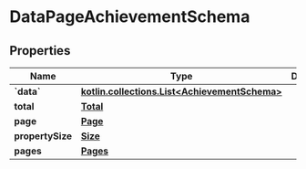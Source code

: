 
# DataPageAchievementSchema

## Properties
Name | Type | Description | Notes
------------ | ------------- | ------------- | -------------
**&#x60;data&#x60;** | [**kotlin.collections.List&lt;AchievementSchema&gt;**](AchievementSchema.md) |  | 
**total** | [**Total**](Total.md) |  | 
**page** | [**Page**](Page.md) |  | 
**propertySize** | [**Size**](Size.md) |  | 
**pages** | [**Pages**](Pages.md) |  |  [optional]



